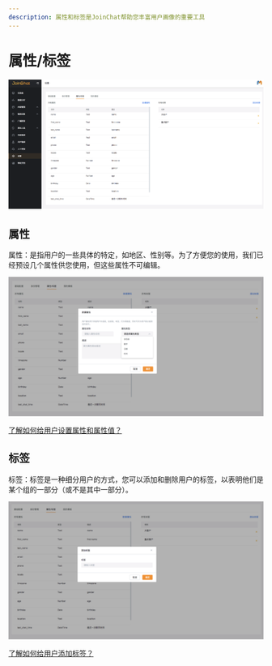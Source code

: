```yaml
---
description: 属性和标签是JoinChat帮助您丰富用户画像的重要工具
---
```


# 属性/标签

![&#x5C5E;&#x6027;/&#x6807;&#x7B7E;&#x7BA1;&#x7406;](../../.gitbook/assets/image%20%2866%29.png)

## 属性

属性：是指用户的一些具体的特定，如地区、性别等。为了方便您的使用，我们已经预设几个属性供您使用，但这些属性不可编辑。

![&#x65B0;&#x5EFA;&#x5C5E;&#x6027;](../../.gitbook/assets/image%20%28150%29.png)

[了解如何给用户设置属性和属性值？](../../basic-knowledge/zu-cheng-jie-gou.md#she-zhi-yong-hu-shu-xing-he-qing-chu-yong-hu-shu-xing)

## 标签

标签：标签是一种细分用户的方式，您可以添加和删除用户的标签，以表明他们是某个组的一部分（或不是其中一部分）。

![&#x65B0;&#x5EFA;&#x6807;&#x7B7E;](../../.gitbook/assets/image%20%2875%29.png)

[了解如何给用户添加标签？](../../basic-knowledge/zu-cheng-jie-gou.md#tian-jia-biao-qian-he-qu-xiao-biao-qian)

